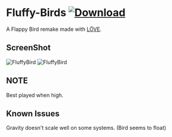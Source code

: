 # Fluffy-Birds [![Download](https://img.shields.io/badge/Download-v1.0.1-blue.svg)](https://1drv.ms/u/s!AsSo4Y2fR4LnkmCCFkLoCnHbP3AX)
A Flappy Bird remake made with [LÖVE](https://love2d.org/).

ScreenShot
----------
![FluffyBird](./screens/titlescreen.png)
![FluffyBird](./screens/ingame_ss.png)

NOTE
-------
Best played when high.

Known Issues
-------
Gravity doesn't scale well on some systems. (Bird seems to float)
